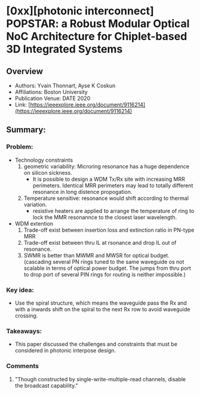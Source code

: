 # [0xx][photonic interconnect] POPSTAR: a Robust Modular Optical NoC Architecture for Chiplet-based 3D Integrated Systems
## Overview
* Authors: Yvain Thonnart, Ayse K Coskun
* Affiliations: Boston University
* Publication Venue: DATE 2020
* Link: [https://ieeexplore.ieee.org/document/9116214](https://ieeexplore.ieee.org/document/9116214)
## Summary: 
### Problem:
- Technology constraints
    1. geometric variability: Microring resonance has a huge dependence on silicon sickness.
        - It is possible to design a WDM Tx/Rx site with increasing MRR perimeters. Identical MRR perimeters may lead to totally different resonance in long distence propogation.
    2. Temperature sensitive: resonance would shift according to thermal variation.
        - resistive heaters are applied to arrange the temperature of ring to lock the MMR resonannce to the closest laser wavelength.
- WDM extention
    1. Trade-off exist between insertion loss and extinction ratio in PN-type MRR
    2. Trade-off exist between thru IL at rsonance and drop IL out of resonance.
    3. SWMR is better than MWMR and MWSR for optical budget. (cascading several PN rings tuned to the same waveguide os not scalable in terms of optical power budget. The jumps from thru port to drop port of several PIN rings for routing is neither impossible.)

### Key idea: 
- Use the spiral structure, which means the waveguide pass the Rx and with a inwards shift on the spiral to the next Rx row to avoid waveguide crossing.

### Takeaways: 
- This paper discussed the challenges and constraints that must be considered in photonic interpose design.


### Comments
1. "Though constructed by single-write-multiple-read channels, disable the broadcast capability."



